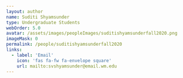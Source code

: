 ```yaml
---
layout: author
name: Suditi Shyamsunder
type: Undergraduate Students
webOrder: 5.0
avatar: /assets/images/peopleImages/suditishyamsunderfall2020.png
imageMask: 0
permalink: /people/suditishyamsunderfall2020
links:
  - label: 'Email'
    icon: 'fas fa-fw fa-envelope square'
    url: mailto:svshyamsunder@email.wm.edu
---
```

